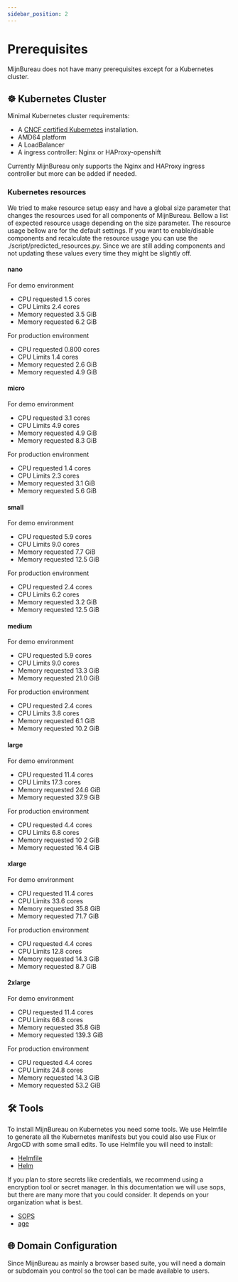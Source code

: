 ```yaml
---
sidebar_position: 2
---
```


# Prerequisites

MijnBureau does not have many prerequisites except for a Kubernetes cluster.

## ☸️ Kubernetes Cluster

Minimal Kubernetes cluster requirements:

- A [CNCF certified Kubernetes](https://www.cncf.io/training/certification/software-conformance/) installation.
- AMD64 platform
- A LoadBalancer
- A ingress controller: Nginx or HAProxy-openshift

Currently MijnBureau only supports the Nginx and HAProxy ingress controller but more can be added if needed.

### Kubernetes resources

We tried to make resource setup easy and have a global size parameter that changes the resources used for all components of MijnBureau. Bellow a list of expected resource usage depending on the size parameter. The resource usage bellow are for the default settings. If you want to enable/disable components and recalculate the resource usage you can use the ./script/predicted_resources.py. Since we are still adding components and not updating these values every time they might be slightly off.

#### nano

For demo environment

- CPU requested 1.5 cores
- CPU Limits 2.4 cores
- Memory requested 3.5 GiB
- Memory requested 6.2 GiB

For production environment

- CPU requested 0.800 cores
- CPU Limits 1.4 cores
- Memory requested 2.6 GiB
- Memory requested 4.9 GiB

#### micro

For demo environment

- CPU requested 3.1 cores
- CPU Limits 4.9 cores
- Memory requested 4.9 GiB
- Memory requested 8.3 GiB

For production environment

- CPU requested 1.4 cores
- CPU Limits 2.3 cores
- Memory requested 3.1 GiB
- Memory requested 5.6 GiB

#### small

For demo environment

- CPU requested 5.9 cores
- CPU Limits 9.0 cores
- Memory requested 7.7 GiB
- Memory requested 12.5 GiB

For production environment

- CPU requested 2.4 cores
- CPU Limits 6.2 cores
- Memory requested 3.2 GiB
- Memory requested 12.5 GiB

#### medium

For demo environment

- CPU requested 5.9 cores
- CPU Limits 9.0 cores
- Memory requested 13.3 GiB
- Memory requested 21.0 GiB

For production environment

- CPU requested 2.4 cores
- CPU Limits 3.8 cores
- Memory requested 6.1 GiB
- Memory requested 10.2 GiB

#### large

For demo environment

- CPU requested 11.4 cores
- CPU Limits 17.3 cores
- Memory requested 24.6 GiB
- Memory requested 37.9 GiB

For production environment

- CPU requested 4.4 cores
- CPU Limits 6.8 cores
- Memory requested 10 2 GiB
- Memory requested 16.4 GiB

#### xlarge

For demo environment

- CPU requested 11.4 cores
- CPU Limits 33.6 cores
- Memory requested 35.8 GiB
- Memory requested 71.7 GiB

For production environment

- CPU requested 4.4 cores
- CPU Limits 12.8 cores
- Memory requested 14.3 GiB
- Memory requested 8.7 GiB

#### 2xlarge

For demo environment

- CPU requested 11.4 cores
- CPU Limits 66.8 cores
- Memory requested 35.8 GiB
- Memory requested 139.3 GiB

For production environment

- CPU requested 4.4 cores
- CPU Limits 24.8 cores
- Memory requested 14.3 GiB
- Memory requested 53.2 GiB

## 🛠️ Tools

To install MijnBureau on Kubernetes you need some tools. We use Helmfile to generate all the Kubernetes manifests but you could also use Flux or ArgoCD with some small edits. To use Helmfile you will need to install:

- [Helmfile](https://helmfile.readthedocs.io/en/latest/#installation)
- [Helm](https://helm.sh/docs/intro/install/)

If you plan to store secrets like credentials, we recommend using a encryption tool or secret manager. In this documentation we will use sops, but there are many more that you could consider. It depends on your organization what is best.

- [SOPS](https://getsops.io/)
- [age](https://github.com/FiloSottile/age)

## 🌐 Domain Configuration

Since MijnBureau as mainly a browser based suite, you will need a domain or subdomain you control so the tool can be made available to users.
